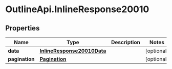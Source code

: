 # OutlineApi.InlineResponse20010

## Properties
Name | Type | Description | Notes
------------ | ------------- | ------------- | -------------
**data** | [**InlineResponse20010Data**](InlineResponse20010Data.md) |  | [optional] 
**pagination** | [**Pagination**](Pagination.md) |  | [optional] 
